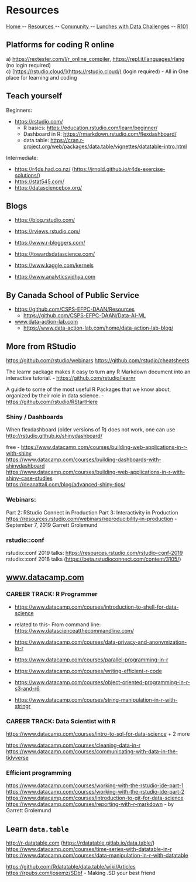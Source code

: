 
# Resources


[ Home ](https://IVI-M.github.io/R-Ottawa/) --  [ Resources ](resources.md) -- [ Community ](community.md) -- [Lunches with Data Challenges](meetups.md) -- [ R101 ](101.md)

## Platforms for coding R online 

a) https://rextester.com/l/r_online_compiler,  https://repl.it/languages/rlang    (no login required)     
c) [https://rstudio.cloud/](https://rstudio.cloud/) (login required) - All in One place for learning and coding   

## Teach yourself

Beginners:
- https://rstudio.com/
  - R basics: https://education.rstudio.com/learn/beginner/
  - Dashboard in R: https://rmarkdown.rstudio.com/flexdashboard/
  - data.table: https://cran.r-project.org/web/packages/data.table/vignettes/datatable-intro.html

Intermediate:
- https://r4ds.had.co.nz/  (https://jrnold.github.io/r4ds-exercise-solutions/)
- https://stat545.com/
- https://datasciencebox.org/

## Blogs

- https://blog.rstudio.com/   
- https://rviews.rstudio.com/   
- https://www.r-bloggers.com/    
 
- https://towardsdatascience.com/    
- https://www.kaggle.com/kernels   
- https://www.analyticsvidhya.com
    
## By Canada School of Public Service

- https://github.com/CSPS-EFPC-DAAN/Resources
  - https://github.com/CSPS-EFPC-DAAN/Data-AI-ML
- www.data-action-lab.com
   - https://www.data-action-lab.com/home/data-action-lab-blog/
   
##  More from RStudio

https://github.com/rstudio/webinars
https://github.com/rstudio/cheatsheets

The learnr package makes it easy to turn any R Markdown document into an interactive tutorial. -
https://github.com/rstudio/learnr

A guide to some of the most useful R Packages that we know about, organized by their role in data science. -
https://github.com/rstudio/RStartHere

### Shiny / Dashboards

When flexdashboard (older versions of R) does not work, one can use http://rstudio.github.io/shinydashboard/  

free - https://www.datacamp.com/courses/building-web-applications-in-r-with-shiny  
https://www.datacamp.com/courses/building-dashboards-with-shinydashboard       
https://www.datacamp.com/courses/building-web-applications-in-r-with-shiny-case-studies   
https://deanattali.com/blog/advanced-shiny-tips/   

### Webinars:

Part 2: RStudio Connect in Production 
Part 3: Interactivity in Production
https://resources.rstudio.com/webinars/reproducibility-in-production - September 7, 2019 Garrett Grolemund



### rstudio::conf

rstudio::conf 2019 talks: https://resources.rstudio.com/rstudio-conf-2019    
rstudio::conf 2018 talks (https://beta.rstudioconnect.com/content/3105/)   


## www.datacamp.com 

### CAREER TRACK: R Programmer

- https://www.datacamp.com/courses/introduction-to-shell-for-data-science
- related to this- From command line: https://www.datascienceatthecommandline.com/

- https://www.datacamp.com/courses/data-privacy-and-anonymization-in-r
- https://www.datacamp.com/courses/parallel-programming-in-r


- https://www.datacamp.com/courses/writing-efficient-r-code
- https://www.datacamp.com/courses/object-oriented-programming-in-r-s3-and-r6
- https://www.datacamp.com/courses/string-manipulation-in-r-with-stringr

### CAREER TRACK: Data Scientist with R

https://www.datacamp.com/courses/intro-to-sql-for-data-science + 2 more
 
https://www.datacamp.com/courses/cleaning-data-in-r    
https://www.datacamp.com/courses/communicating-with-data-in-the-tidyverse    

### Efficient programming

https://www.datacamp.com/courses/working-with-the-rstudio-ide-part-1
https://www.datacamp.com/courses/working-with-the-rstudio-ide-part-2
https://www.datacamp.com/courses/introduction-to-git-for-data-science
https://www.datacamp.com/courses/reporting-with-r-markdown - by Garrett Grolemund 

## Learn `data.table`

http://r-datatable.com (https://rdatatable.gitlab.io/data.table/)     
https://www.datacamp.com/courses/time-series-with-datatable-in-r    
https://www.datacamp.com/courses/data-manipulation-in-r-with-datatable      

https://github.com/Rdatatable/data.table/wiki/Articles     
https://rpubs.com/josemz/SDbf - Making .SD your best friend
